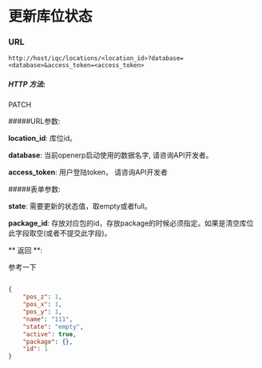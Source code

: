 # 更新库位状态
### URL

`http://host/iqc/locations/<location_id>?database=<database>&access_token=<access_token>`

##### HTTP 方法:
PATCH

#####URL参数:

**location_id**: 库位id。

**database**: 当前openerp启动使用的数据名字, 请咨询API开发者。

**access_token**:  用户登陆token， 请咨询API开发者

#####表单参数:

**state**: 需要更新的状态值，取empty或者full。

**package_id**: 存放对应包的id，存放package的时候必须指定。如果是清空库位此字段取空(或者不提交此字段)。

** 返回 **:

参考一下

``` json

{
    "pos_z": 1,
    "pos_x": 1,
    "pos_y": 1,
    "name": "111",
    "state": "empty",
    "active": true,
    "package": {},
    "id": 1
}

```
